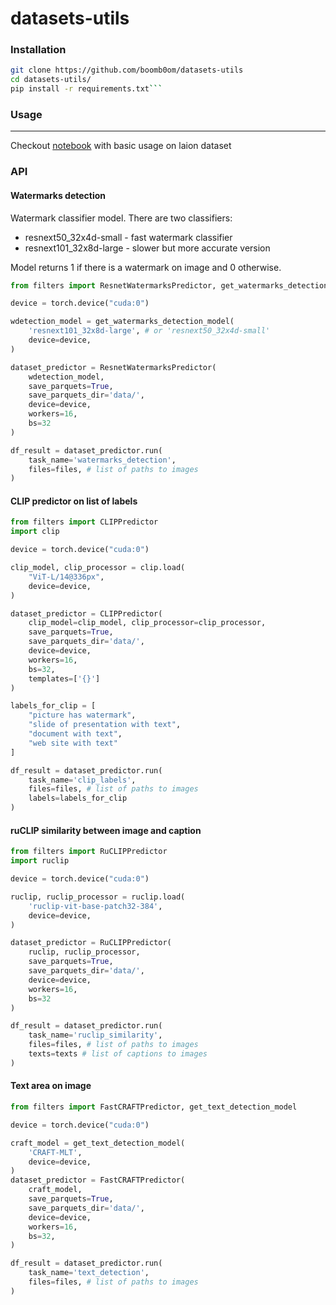 # datasets-utils

### Installation

```bash
git clone https://github.com/boomb0om/datasets-utils
cd datasets-utils/
pip install -r requirements.txt```
```

### Usage
---

Checkout [notebook](example/process_laion_example.ipynb) with basic usage on laion dataset

### API

#### Watermarks detection

Watermark classifier model. There are two classifiers: 
- resnext50_32x4d-small - fast watermark classifier
- resnext101_32x8d-large - slower but more accurate version

Model returns 1 if there is a watermark on image and 0 otherwise.

```python
from filters import ResnetWatermarksPredictor, get_watermarks_detection_model

device = torch.device("cuda:0")

wdetection_model = get_watermarks_detection_model(
    'resnext101_32x8d-large', # or 'resnext50_32x4d-small'
    device=device,
)

dataset_predictor = ResnetWatermarksPredictor(
    wdetection_model,
    save_parquets=True,
    save_parquets_dir='data/',
    device=device,
    workers=16,
    bs=32
)

df_result = dataset_predictor.run(
    task_name='watermarks_detection',
    files=files, # list of paths to images
)
```

#### CLIP predictor on list of labels

```python
from filters import CLIPPredictor
import clip

device = torch.device("cuda:0")

clip_model, clip_processor = clip.load(
    "ViT-L/14@336px", 
    device=device,
)

dataset_predictor = CLIPPredictor(
    clip_model=clip_model, clip_processor=clip_processor,
    save_parquets=True,
    save_parquets_dir='data/',
    device=device,
    workers=16,
    bs=32,
    templates=['{}']
)

labels_for_clip = [
    "picture has watermark",
    "slide of presentation with text",
    "document with text",
    "web site with text"
]

df_result = dataset_predictor.run(
    task_name='clip_labels',
    files=files, # list of paths to images
    labels=labels_for_clip
)
```

#### ruCLIP similarity between image and caption

```python
from filters import RuCLIPPredictor
import ruclip

device = torch.device("cuda:0")

ruclip, ruclip_processor = ruclip.load(
    'ruclip-vit-base-patch32-384', 
    device=device, 
)

dataset_predictor = RuCLIPPredictor(
    ruclip, ruclip_processor,
    save_parquets=True,
    save_parquets_dir='data/',
    device=device,
    workers=16,
    bs=32
)

df_result = dataset_predictor.run(
    task_name='ruclip_similarity',
    files=files, # list of paths to images
    texts=texts # list of captions to images
)
```

#### Text area on image

```python
from filters import FastCRAFTPredictor, get_text_detection_model

device = torch.device("cuda:0")

craft_model = get_text_detection_model(
    'CRAFT-MLT',
    device=device,
)
dataset_predictor = FastCRAFTPredictor(
    craft_model,
    save_parquets=True,
    save_parquets_dir='data/',
    device=device,
    workers=16,
    bs=32,
)

df_result = dataset_predictor.run(
    task_name='text_detection',
    files=files, # list of paths to images
)
```

